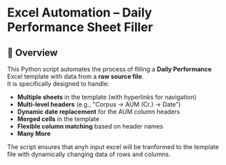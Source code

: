 # Excel Automation – Daily Performance Sheet Filler

## 📌 Overview
This Python script automates the process of filling a **Daily Performance** Excel template with data from a **raw source file**.  
It is specifically designed to handle:

- **Multiple sheets** in the template (with hyperlinks for navigation)
- **Multi-level headers** (e.g., "Corpus → AUM (Cr.) → Date")
- **Dynamic date replacement** for the AUM column headers
- **Merged cells** in the template
- **Flexible column matching** based on header names
- **Many More**

The script ensures that anyh input excel will be tranformed to the template file with dynamically changing data of rows and columns.



